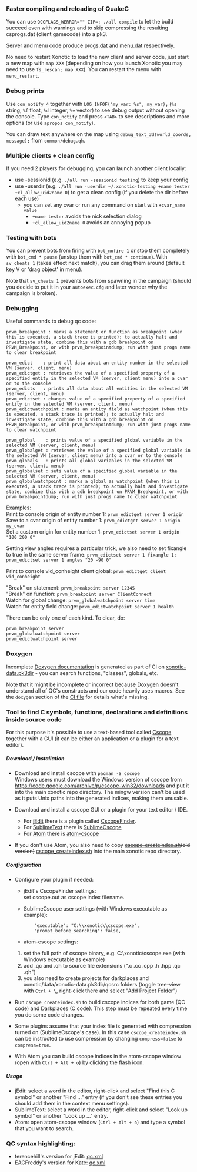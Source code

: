 ### Faster compiling and reloading of QuakeC

You can use `QCCFLAGS_WERROR="" ZIP=: ./all compile` to let the build succeed even with warnings and to skip compressing the resulting csprogs.dat (client gamecode) into a pk3.

Server and menu code produce progs.dat and menu.dat respectively.

No need to restart Xonotic to load the new client and server code, just start a new map with `map XXX` (depending on how you launch Xonotic you may need to use `fs_rescan; map XXX`). You can restart the menu with `menu_restart`.

### Debug prints

Use `con_notify 4` together with `LOG_INFOF("my_var: %s", my_var);` (`%s` string, `%f` float, `%d` integer, `%v` vector) to see debug output without opening the console. Type `con_notify` and press `<TAB>` to see descriptions and more options (or use `apropos con_notify`).

You can draw text anywhere on the map using `debug_text_3d(world_coords, message);` from `common/debug.qh`.

### Multiple clients + clean config

If you need 2 players for debugging, you can launch another client locally:
- use -sessionid (e.g. `./all run -sessionid testing`) to keep your config
- use -userdir (e.g. `./all run -userdir ~/.xonotic-testing +name tester +cl_allow_uid2name 0`) to get a clean config (if you delete the dir before each use)
  - you can set any cvar or run any command on start with `+cvar_name value`
    - `+name tester` avoids the nick selection dialog
    - `+cl_allow_uid2name 0` avoids an annoying popup 

### Testing with bots

You can prevent bots from firing with `bot_nofire 1` or stop them completely with `bot_cmd * pause` (unstop them with `bot_cmd * continue`). With `sv_cheats 1` (takes effect next match), you can drag them around (default key V or 'drag object' in menu).

Note that `sv_cheats 1` prevents bots from spawning in the campaign (should you decide to put it in your `autoexec.cfg` and later wonder why the campaign is broken).

### Debugging

Useful commands to debug qc code:
```
prvm_breakpoint : marks a statement or function as breakpoint (when this is executed, a stack trace is printed); to actually halt and investigate state, combine this with a gdb breakpoint on PRVM_Breakpoint, or with prvm_breakpointdump; run with just progs name to clear breakpoint

prvm_edict    : print all data about an entity number in the selected VM (server, client, menu)
prvm_edictget : retrieves the value of a specified property of a specified entity in the selected VM (server, client menu) into a cvar or to the console
prvm_edicts   : prints all data about all entities in the selected VM (server, client, menu)
prvm_edictset : changes value of a specified property of a specified entity in the selected VM (server, client, menu)
prvm_edictwatchpoint : marks an entity field as watchpoint (when this is executed, a stack trace is printed); to actually halt and investigate state, combine this with a gdb breakpoint on PRVM_Breakpoint, or with prvm_breakpointdump; run with just progs name to clear watchpoint

prvm_global    : prints value of a specified global variable in the selected VM (server, client, menu)
prvm_globalget : retrieves the value of a specified global variable in the selected VM (server, client menu) into a cvar or to the console
prvm_globals   : prints all global variables in the selected VM (server, client, menu)
prvm_globalset : sets value of a specified global variable in the selected VM (server, client, menu)
prvm_globalwatchpoint : marks a global as watchpoint (when this is executed, a stack trace is printed); to actually halt and investigate state, combine this with a gdb breakpoint on PRVM_Breakpoint, or with prvm_breakpointdump; run with just progs name to clear watchpoint
```

Examples:  
Print to console origin of entity number 1: `prvm_edictget server 1 origin`  
Save to a cvar origin of entity number 1: `prvm_edictget server 1 origin my_cvar`  
Set a custom origin for entity number 1: `prvm_edictset server 1 origin "100 200 0"`

Setting view angles requires a particular trick, we also need to set fixangle to true in the same server frame:
`prvm_edictset server 1 fixangle 1; prvm_edictset server 1 angles "20 -90 0"`

Print to console vid_conheight client global: `prvm_edictget client vid_conheight`

"Break" on statement: `prvm_breakpoint server 12345`  
"Break" on function: `prvm_breakpoint server ClientConnect`  
Watch for global change: `prvm_globalwatchpoint server time`  
Watch for entity field change: `prvm_edictwatchpoint server 1 health`  

There can be only one of each kind. To clear, do:
```
prvm_breakpoint server
prvm_globalwatchpoint server
prvm_edictwatchpoint server
```

### Doxygen

Incomplete [Doxygen documentation](https://timepath.github.io/scratchspace/index.html) is generated as part of CI on [xonotic-data.pk3dir](https://gitlab.com/xonotic/xonotic-data.pk3dir) - you can search functions, "classes", globals, etc.

Note that it might be incomplete or incorrect because [Doxygen](https://www.doxygen.nl) doesn't understand all of QC's constructs and our code heavily uses macros. See the `doxygen` section of the [CI file](https://gitlab.com/xonotic/xonotic-data.pk3dir/blob/master/.gitlab-ci.yml) for details what's missing.

### Tool to find C symbols, functions, declarations and definitions inside source code

For this purpose it's possible to use a text-based tool called [Cscope](https://en.wikipedia.org/wiki/Cscope) together with a GUI (it can be either an application or a plugin for a text editor).

##### Download / Installation

* Download and install cscope with `pacman -S cscope`  
Windows users must download the Windows version of cscope from https://code.google.com/archive/p/cscope-win32/downloads and put it into the main xonotic repo directory. The mingw version can't be used as it puts Unix paths into the generated indices, making them unusable.

* Download and install a cscope GUI or a plugin for your text editor / IDE.
  * For [jEdit](http://www.jedit.org) there is a plugin called [CscopeFinder](http://plugins.jedit.org/plugins/?CscopeFinder).
  * For [SublimeText](https://www.sublimetext.com) there is [SublimeCscope](https://github.com/jgust/SublimeCscope)
  * For [Atom](https://atom.io/) there is [atom-cscope](https://atom.io/packages/atom-cscope)

* If you don't use Atom, you also need to copy ~~[cscope_createindex.sh](uploads/17c725e19be8f4935c30c2506e168405/cscope_createindex.sh)(old version)~~ [cscope_createindex.sh](uploads/451835f6b1894145af06050915256048/cscope_createindex.sh) into the main xonotic repo directory.


##### Configuration

* Configure your plugin if needed:  
  * jEdit's CscopeFinder settings:  
  set cscope.out as cscope index filename.  

  * SublimeCscope user settings (with Windows executable as example):
	```
		"executable": "C:\\xonotic\\cscope.exe",
		"prompt_before_searching": false,
	```

  * atom-cscope settings:
  1. set the full path of cscope binary, e.g. C:\xonotic\cscope.exe (with Windows executable as example)  
  1. add .qc and .qh to source file extensions (".c .cc .cpp .h .hpp .qc .qh")
  1. you also need to create projects for darkplaces and xonotic/data/xonotic-data.pk3dir/qcsrc folders (toggle tree-view with `Ctrl + \`, right-click there and select "Add Project Folder")

* Run `cscope_createindex.sh` to build cscope indices for both game (QC code) and Darkplaces (C code). This step must be repeated every time you do some code changes.

* Some plugins assume that your index file is generated with compression turned on (SublimeCscope's case). In this case `cscope_createindex.sh` can be instructed to use compression by changing `compress=false` to `compress=true`.

* With Atom you can build cscope indices in the atom-cscope window (open with `Ctrl + Alt + o`) by clicking the flash icon.

##### Usage

* jEdit: select a word in the editor, right-click and select "Find this C symbol" or another "Find ..." entry (if you don't see these entries you should add them in the context menu settings).
* SublimeText: select a word in the editor, right-click and select "Look up symbol" or another "Look up ..." entry.
* Atom: open atom-cscope window (`Ctrl + Alt + o`) and type a symbol that you want to search.


### QC syntax highlighting:

* terencehill's version for jEdit: [qc.xml](https://gitlab.com/terencehill/qc-syntax-highlighting-for-jedit/blob/master/qc.xml)
* EACFreddy's version for Kate: [qc.xml](https://gist.github.com/DefaultUser/998f030ab41a9e8edf4a9f8e703c6350)
